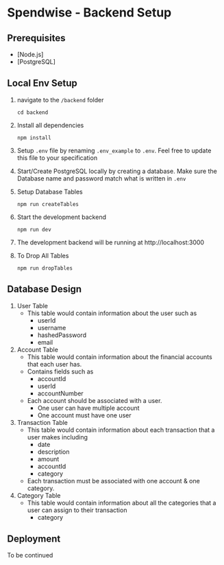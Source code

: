 # Spendwise - Backend Setup

## Prerequisites

- [Node.js]
- [PostgreSQL]

## Local Env Setup

1. navigate to the `/backend` folder
   ```
   cd backend
   ```
2. Install all dependencies
   ```
   npm install
   ```
3. Setup `.env` file by renaming `.env_example` to `.env`. Feel free to update this file to your specification

4. Start/Create PostgreSQL locally by creating a database. Make sure the Database name and password match what is written in `.env`

5. Setup Database Tables
   ```
   npm run createTables
   ```
6. Start the development backend
   ```
   npm run dev
   ```
7. The development backend will be running at http://localhost:3000

8. To Drop All Tables
   ```
   npm run dropTables
   ```

## Database Design

1. User Table
   - This table would contain information about the user such as
     - userId
     - username
     - hashedPassword
     - email
2. Account Table
   - This table would contain information about the financial accounts that each user has.
   - Contains fields such as
     - accountId
     - userId
     - accountNumber
   - Each account should be associated with a user.
     - One user can have multiple account
     - One account must have one user
3. Transaction Table
   - This table would contain information about each transaction that a user makes including
     - date
     - description
     - amount
     - accountId
     - category
   - Each transaction must be associated with one account & one category.
4. Category Table
   - This table would contain information about all the categories that a user can assign to their transaction
     - category

## Deployment

To be continued
